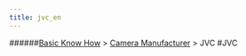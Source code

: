 ```yaml
---
title: jvc_en
---
```

######[Basic Know How](/restreamer/wiki/basic_know_how.html) > [Camera Manufacturer](/restreamer/wiki/cameramanufacturer_en.html) > JVC
#JVC